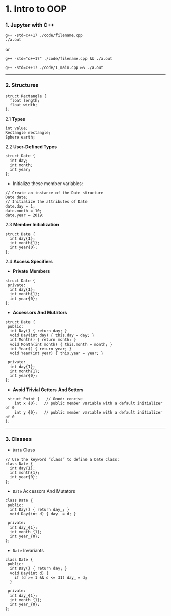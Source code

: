 # 1. Intro to OOP

### **1. Jupyter with C++**

```
g++ -std=c++17 ./code/filename.cpp 
./a.out
```
or 

```
g++ -std="c++17" ./code/filename.cpp && ./a.out

g++ -std=c++17 ./code/1_main.cpp && ./a.out
```
----------------------------------------------------------------------------
### **2. Structures**

```
struct Rectangle {
  float length;
  float width;
};
```

 2.1 **Types**
 ```
int value;
Rectangle rectangle;
Sphere earth;
```

2.2 **User-Defined Types**
```
struct Date {
  int day;
  int month;
  int year;
};
```

* Initialize these member variables:

```
// Create an instance of the Date structure
Date date;
// Initialize the attributes of Date
date.day = 1;
date.month = 10;
date.year = 2019;
```

2.3 **Member Initialization**
```
struct Date {
  int day{1};
  int month{1};
  int year{0};
};
```


2.4 **Access Specifiers**


* **Private Members**

```
struct Date {
 private:
  int day{1};
  int month{1};
  int year{0};
};
```

* **Accessors And Mutators**

```
struct Date {
 public:
  int Day() { return day; }
  void Day(int day) { this.day = day; }
  int Month() { return month; }
  void Month(int month) { this.month = month; }
  int Year() { return year; }
  void Year(int year) { this.year = year; }

 private:
  int day{1};
  int month{1};
  int year{0};
};
```

* **Avoid Trivial Getters And Setters**
```
 struct Point {   // Good: concise
    int x {0};   // public member variable with a default initializer of 0
    int y {0};   // public member variable with a default initializer of 0
};
```

----------------------------------------------------------------------------

### **3. Classes**

* `Date` Class

```
// Use the keyword “class” to define a Date class:
class Date {
  int day{1};
  int month{1};
  int year{0};
};
```

*  `Date` Accessors And Mutators

```
class Date {
 public:
  int Day() { return day_; }
  void Day(int d) { day_ = d; }

 private:
  int day_{1};
  int month_{1};
  int year_{0};
};
```

* `Date` Invariants

```
class Date {
 public:
  int Day() { return day; }
  void Day(int d) {
    if (d >= 1 && d <= 31) day_ = d;
  }

 private:
  int day_{1};
  int month_{1};
  int year_{0};
};
```
























